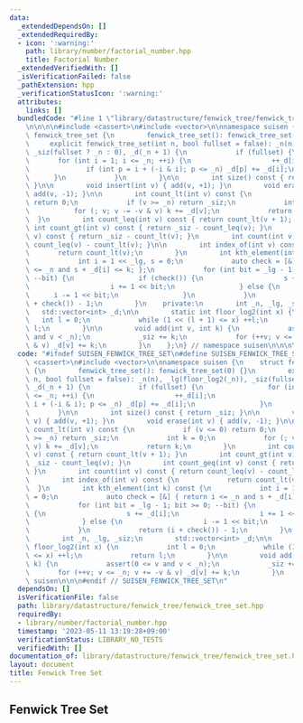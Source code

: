 ```yaml
---
data:
  _extendedDependsOn: []
  _extendedRequiredBy:
  - icon: ':warning:'
    path: library/number/factorial_number.hpp
    title: Factorial Number
  _extendedVerifiedWith: []
  _isVerificationFailed: false
  _pathExtension: hpp
  _verificationStatusIcon: ':warning:'
  attributes:
    links: []
  bundledCode: "#line 1 \"library/datastructure/fenwick_tree/fenwick_tree_set.hpp\"\
    \n\n\n\n#include <cassert>\n#include <vector>\n\nnamespace suisen {\n    struct\
    \ fenwick_tree_set {\n        fenwick_tree_set(): fenwick_tree_set(0) {}\n   \
    \     explicit fenwick_tree_set(int n, bool fullset = false): _n(n), _lg(floor_log2(_n)),\
    \ _siz(fullset ? _n : 0), _d(_n + 1) {\n            if (fullset) {\n         \
    \       for (int i = 1; i <= _n; ++i) {\n                    ++_d[i];\n      \
    \              if (int p = i + (-i & i); p <= _n) _d[p] += _d[i];\n          \
    \      }\n            }\n        }\n\n        int size() const { return _siz;\
    \ }\n\n        void insert(int v) { add(v, +1); }\n        void erase(int v) {\
    \ add(v, -1); }\n\n        int count_lt(int v) const {\n            if (v <= 0)\
    \ return 0;\n            if (v >= _n) return _siz;\n            int k = 0;\n \
    \           for (; v; v -= -v & v) k += _d[v];\n            return k;\n      \
    \  }\n        int count_leq(int v) const { return count_lt(v + 1); }\n       \
    \ int count_gt(int v) const { return _siz - count_leq(v); }\n        int count_geq(int\
    \ v) const { return _siz - count_lt(v); }\n        int count(int v) const { return\
    \ count_leq(v) - count_lt(v); }\n\n        int index_of(int v) const {\n     \
    \       return count_lt(v);\n        }\n        int kth_element(int k) const {\n\
    \            int i = 1 << _lg, s = 0;\n            auto check = [&] { return i\
    \ <= _n and s + _d[i] <= k; };\n            for (int bit = _lg - 1; bit >= 0;\
    \ --bit) {\n                if (check()) {\n                    s += _d[i];\n\
    \                    i += 1 << bit;\n                } else {\n              \
    \      i -= 1 << bit;\n                }\n            }\n            return (i\
    \ + check()) - 1;\n        }\n    private:\n        int _n, _lg, _siz;\n     \
    \   std::vector<int> _d;\n\n        static int floor_log2(int x) {\n         \
    \   int l = 0;\n            while (1 << (l + 1) <= x) ++l;\n            return\
    \ l;\n        }\n\n        void add(int v, int k) {\n            assert(0 <= v\
    \ and v < _n);\n            _siz += k;\n            for (++v; v <= _n; v += -v\
    \ & v) _d[v] += k;\n        }\n    };\n} // namespace suisen\n\n\n\n"
  code: "#ifndef SUISEN_FENWICK_TREE_SET\n#define SUISEN_FENWICK_TREE_SET\n\n#include\
    \ <cassert>\n#include <vector>\n\nnamespace suisen {\n    struct fenwick_tree_set\
    \ {\n        fenwick_tree_set(): fenwick_tree_set(0) {}\n        explicit fenwick_tree_set(int\
    \ n, bool fullset = false): _n(n), _lg(floor_log2(_n)), _siz(fullset ? _n : 0),\
    \ _d(_n + 1) {\n            if (fullset) {\n                for (int i = 1; i\
    \ <= _n; ++i) {\n                    ++_d[i];\n                    if (int p =\
    \ i + (-i & i); p <= _n) _d[p] += _d[i];\n                }\n            }\n \
    \       }\n\n        int size() const { return _siz; }\n\n        void insert(int\
    \ v) { add(v, +1); }\n        void erase(int v) { add(v, -1); }\n\n        int\
    \ count_lt(int v) const {\n            if (v <= 0) return 0;\n            if (v\
    \ >= _n) return _siz;\n            int k = 0;\n            for (; v; v -= -v &\
    \ v) k += _d[v];\n            return k;\n        }\n        int count_leq(int\
    \ v) const { return count_lt(v + 1); }\n        int count_gt(int v) const { return\
    \ _siz - count_leq(v); }\n        int count_geq(int v) const { return _siz - count_lt(v);\
    \ }\n        int count(int v) const { return count_leq(v) - count_lt(v); }\n\n\
    \        int index_of(int v) const {\n            return count_lt(v);\n      \
    \  }\n        int kth_element(int k) const {\n            int i = 1 << _lg, s\
    \ = 0;\n            auto check = [&] { return i <= _n and s + _d[i] <= k; };\n\
    \            for (int bit = _lg - 1; bit >= 0; --bit) {\n                if (check())\
    \ {\n                    s += _d[i];\n                    i += 1 << bit;\n   \
    \             } else {\n                    i -= 1 << bit;\n                }\n\
    \            }\n            return (i + check()) - 1;\n        }\n    private:\n\
    \        int _n, _lg, _siz;\n        std::vector<int> _d;\n\n        static int\
    \ floor_log2(int x) {\n            int l = 0;\n            while (1 << (l + 1)\
    \ <= x) ++l;\n            return l;\n        }\n\n        void add(int v, int\
    \ k) {\n            assert(0 <= v and v < _n);\n            _siz += k;\n     \
    \       for (++v; v <= _n; v += -v & v) _d[v] += k;\n        }\n    };\n} // namespace\
    \ suisen\n\n\n#endif // SUISEN_FENWICK_TREE_SET\n"
  dependsOn: []
  isVerificationFile: false
  path: library/datastructure/fenwick_tree/fenwick_tree_set.hpp
  requiredBy:
  - library/number/factorial_number.hpp
  timestamp: '2023-05-11 13:19:28+09:00'
  verificationStatus: LIBRARY_NO_TESTS
  verifiedWith: []
documentation_of: library/datastructure/fenwick_tree/fenwick_tree_set.hpp
layout: document
title: Fenwick Tree Set
---
```

## Fenwick Tree Set

